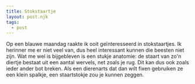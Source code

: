 ```yaml
---
title: Stokstaartje
layout: post.njk
tags:
  - post
---
```

Op een blauwe maandag raakte ik ooit geïnteresseerd in stokstaartjes. Ik herinner me er niet veel van, dus heel interessant kunnen die beesten niet zijn. Wat me wel is bijgebleven is een stukje anatomie: de staart van zo'n diertje bestaat uit een aantal wervels, net zoals je rug. Dit kan dus ook zoals ieder ander bot breken. Als een dierenarts dat dan wilt fixen gebruiken ze een klein spalkje, een staartstokje zou je kunnen zeggen.